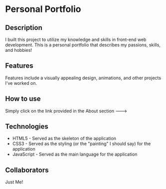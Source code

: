 # Personal Portfolio

## Description
I built this project to utilize my knowledge and skills in front-end web development.
This is a personal portfolio that describes my passions, skills, and hobbies!

## Features
Features include a visually appealing design, animations, and other projects I've worked on.

## How to use
Simply click on the link provided in the About section --->

## Technologies
- HTML5 - Served as the skeleton of the application
- CSS3 - Served as the styling (or the "painting" I should say) for the application
- JavaScript - Served as the main language for the application

## Collaborators
Just Me!
